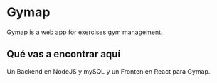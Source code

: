 # Gymap

Gymap is a web app for exercises gym management.

## Qué vas a encontrar aquí

Un Backend en NodeJS y mySQL y un Fronten en React para Gymap.
